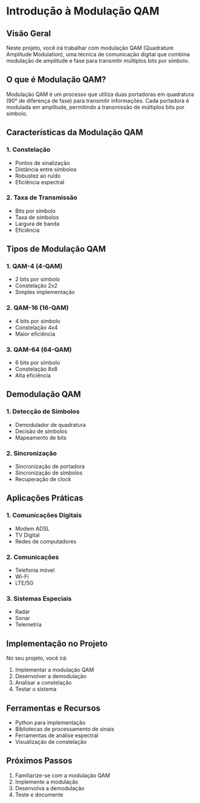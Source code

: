 # Introdução à Modulação QAM

## Visão Geral

Neste projeto, você irá trabalhar com modulação QAM (Quadrature Amplitude Modulation), uma técnica de comunicação digital que combina modulação de amplitude e fase para transmitir múltiplos bits por símbolo.

## O que é Modulação QAM?

Modulação QAM é um processo que utiliza duas portadoras em quadratura (90° de diferença de fase) para transmitir informações. Cada portadora é modulada em amplitude, permitindo a transmissão de múltiplos bits por símbolo.

## Características da Modulação QAM

### 1. Constelação
- Pontos de sinalização
- Distância entre símbolos
- Robustez ao ruído
- Eficiência espectral

### 2. Taxa de Transmissão
- Bits por símbolo
- Taxa de símbolos
- Largura de banda
- Eficiência

## Tipos de Modulação QAM

### 1. QAM-4 (4-QAM)
- 2 bits por símbolo
- Constelação 2x2
- Simples implementação

### 2. QAM-16 (16-QAM)
- 4 bits por símbolo
- Constelação 4x4
- Maior eficiência

### 3. QAM-64 (64-QAM)
- 6 bits por símbolo
- Constelação 8x8
- Alta eficiência

## Demodulação QAM

### 1. Detecção de Símbolos
- Demodulador de quadratura
- Decisão de símbolos
- Mapeamento de bits

### 2. Sincronização
- Sincronização de portadora
- Sincronização de símbolos
- Recuperação de clock

## Aplicações Práticas

### 1. Comunicações Digitais
- Modem ADSL
- TV Digital
- Redes de computadores

### 2. Comunicações
- Telefonia móvel
- Wi-Fi
- LTE/5G

### 3. Sistemas Especiais
- Radar
- Sonar
- Telemetria

## Implementação no Projeto

No seu projeto, você irá:

1. Implementar a modulação QAM
2. Desenvolver a demodulação
3. Analisar a constelação
4. Testar o sistema

## Ferramentas e Recursos

- Python para implementação
- Bibliotecas de processamento de sinais
- Ferramentas de análise espectral
- Visualização de constelação

## Próximos Passos

1. Familiarize-se com a modulação QAM
2. Implemente a modulação
3. Desenvolva a demodulação
4. Teste e documente 